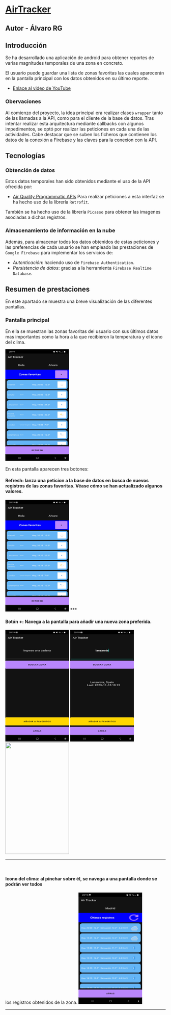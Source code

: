 # [AirTracker](https://github.com/AlvaroRGZ/AirTracker)
## Autor - Álvaro RG

## Introducción
Se ha desarrollado una aplicación de android para obtener reportes de varias magnitudes temporales
de una zona en concreto. 

El usuario puede guardar una lista de zonas favoritas las cuales aparecerán en la pantalla principal
con los datos obtenidos en su último reporte.

* [Enlace al video de YouTube](https://www.youtube.com/watch?v=roDhwJLTDX8)

### Obervaciones
Al comienzo del proyecto, la idea principal era realizar clases `wrapper` tanto de las llamadas a la API, como
para el cliente de la base de datos. Tras intentar realizar esta arquitectura mediante callbacks con algunos
impedimentos, se optó por realizar las peticiones en cada una de las actividades. Cabe destacar que se suben los
ficheros que contienen los datos de la conexión a Firebase y las claves para la conexion con la API.

## Tecnologías
### Obtención de datos
Estos datos temporales han sido obtenidos mediante el uso de la API ofrecida por:
 * [Air Quality Programmatic APIs](https://aqicn.org/api/es/)
Para realizar peticiones a esta interfaz se ha hecho uso de la librería `Retrofit`.

También se ha hecho uso de la librería `Picasso` para obtener las imagenes asociadas a dichos registros.

### Almacenamiento de información en la nube
Además, para almacenar todos los datos obtenidos de estas peticiones y las preferencias de cada usuario
se han empleado las prestaciones de `Google Firebase` para implementar los servicios de:

* *Autenticación*: haciendo uso de `Firebase Authentication`.
* *Persistencia de datos*: gracias a la herramienta `Firebase Realtime Database`.


## Resumen de prestaciones
En este apartado se muestra una breve visualización de las diferentes pantallas.
### Pantalla principal
En ella se muestran las zonas favoritas del usuario con sus últimos datos mas importantes
como la hora a la que recibieron la temperatura y el icono del clima.

  <img src="./imgs/favoritos.jpg" width="200" height="350">
  <br>

En esta pantalla aparecen tres botones:

#### Refresh: lanza una peticion a la base de datos en busca de nuevos registros de las zonas  favoritas. Véase cómo se han actualizado algunos valores.
  <img src="./imgs/favoritos_refresh.jpg" width="200" height="350">
  ***
  <br>

#### Botón +: Navega a la pantalla para añadir una nueva zona preferida.
  <img src="./imgs/buscar_vacio.jpg" width="200" height="350">   <img src="./imgs/buscar_resultado.jpg" width="200" height="350">   <img src="./imgs/buscar_añadido.jpg" width="200" height="350">
  ***
<br>

#### Icono del clima: al pinchar sobre él, se navega a una pantalla donde se podrán ver todos
  los registros obtenidos de la zona.
  <img src="./imgs/registros_madrid.jpg" width="200" height="350">
  ***
<br>
